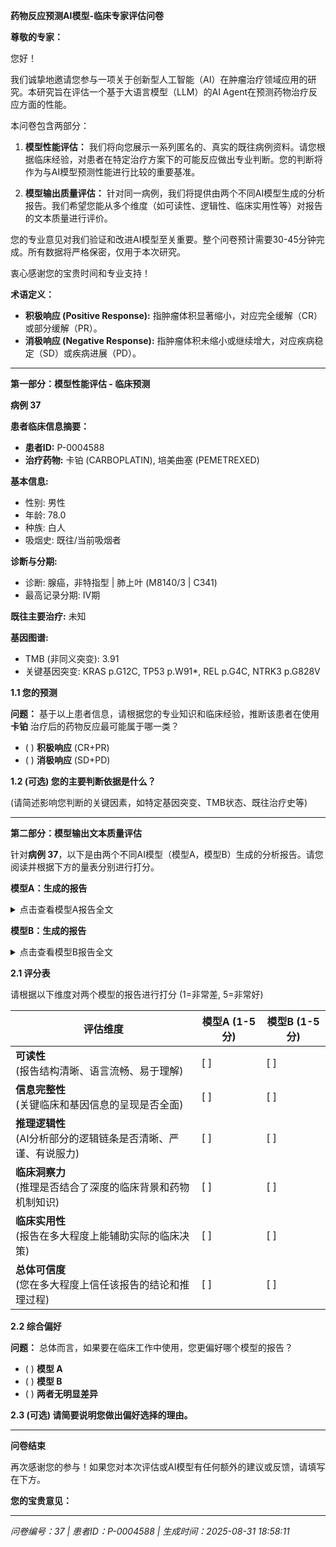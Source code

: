 **药物反应预测AI模型-临床专家评估问卷**

**尊敬的专家：**

您好！

我们诚挚地邀请您参与一项关于创新型人工智能（AI）在肿瘤治疗领域应用的研究。本研究旨在评估一个基于大语言模型（LLM）的AI Agent在预测药物治疗反应方面的性能。

本问卷包含两部分：

1. **模型性能评估：** 我们将向您展示一系列匿名的、真实的既往病例资料。请您根据临床经验，对患者在特定治疗方案下的可能反应做出专业判断。您的判断将作为与AI模型预测性能进行比较的重要基准。

2. **模型输出质量评估：** 针对同一病例，我们将提供由两个不同AI模型生成的分析报告。我们希望您能从多个维度（如可读性、逻辑性、临床实用性等）对报告的文本质量进行评价。

您的专业意见对我们验证和改进AI模型至关重要。整个问卷预计需要30-45分钟完成。所有数据将严格保密，仅用于本次研究。

衷心感谢您的宝贵时间和专业支持！

**术语定义：**

- **积极响应 (Positive Response):** 指肿瘤体积显著缩小，对应完全缓解（CR）或部分缓解（PR）。
- **消极响应 (Negative Response):** 指肿瘤体积未缩小或继续增大，对应疾病稳定（SD）或疾病进展（PD）。

---

**第一部分：模型性能评估 - 临床预测**

**病例 37**

**患者临床信息摘要：**

- **患者ID:** P-0004588
- **治疗药物:** 卡铂 (CARBOPLATIN), 培美曲塞 (PEMETREXED)

**基本信息:**
- 性别: 男性
- 年龄: 78.0
- 种族: 白人
- 吸烟史: 既往/当前吸烟者

**诊断与分期:**
- 诊断: 腺癌，非特指型 | 肺上叶 (M8140/3 | C341)
- 最高记录分期: IV期

**既往主要治疗:**
未知

**基因图谱:**
- TMB (非同义突变): 3.91
- 关键基因突变: KRAS p.G12C, TP53 p.W91*, REL p.G4C, NTRK3 p.G828V

**1.1 您的预测**

**问题：** 基于以上患者信息，请根据您的专业知识和临床经验，推断该患者在使用 **卡铂** 治疗后的药物反应最可能属于哪一类？

- ( ) **积极响应** (CR+PR)
- ( ) **消极响应** (SD+PD)

**1.2 (可选) 您的主要判断依据是什么？**

(请简述影响您判断的关键因素，如特定基因突变、TMB状态、既往治疗史等)

---

**第二部分：模型输出文本质量评估**

针对**病例 37**，以下是由两个不同AI模型（模型A，模型B）生成的分析报告。请您阅读并根据下方的量表分别进行打分。

**模型A：生成的报告**

<details>
<summary>点击查看模型A报告全文</summary>

**精准肿瘤学报告**  

**1. 患者与治疗信息**  

- **患者ID:** P-0004588  
- **治疗药物:** 卡铂 (CARBOPLATIN), 培美曲塞 (PEMETREXED)  

**2. 药物信息**  

- **卡铂 (CARBOPLATIN)**  
  - **描述:** 用于晚期卵巢癌的有机铂类抗肿瘤烷化剂。  
  - **作用机制:** 形成DNA单加合物，导致修复尝试时DNA断裂。  

- **培美曲塞 (PEMETREXED)**  
  - **描述:** 化疗药物（商品名：力比泰）。  
  - **作用机制:** 干扰细胞复制必需的叶酸依赖性代谢过程。  

**3. 临床与诊断信息**  

- **性别:** 男性  
- **年龄:** 78.0岁  
- **种族:** 白种人  
- **族裔:** 非西班牙裔；非拉丁裔  
- **吸烟史:** 既往/当前吸烟者  
- **分期（最高记录）:** IV期  
- **既往用药状态:** 无  
- **诊断:** 非特指型腺癌 | 肺上叶 (M8140/3 | C341)  
- **AJCC分期:** IV期  
- **临床分组:** 4组  
- **病理分组:** 4组  
- **衍生分期:** IV期  
- **总结:** 远处转移  

**4. 样本与基因图谱**  

- **样本ID:** P-0004588-T01-IM5（治疗前31天）  
- **癌症类型:** 非小细胞肺癌  
- **详细癌症类型:** 肺腺癌  
- **原发部位:** 肺  
- **样本类型:** 原发灶  
- **微卫星不稳定性状态:** 微卫星稳定 (MSS)  
- **微卫星不稳定性评分:** 0.0  
- **肿瘤突变负荷（非同义突变）:** 3.91  
- **突变:**  
  - KRAS p.G12C  
  - TP53 p.W91*  
  - REL p.G4C  
  - NTRK3 p.G828V  
- **结构变异:** 未检出  

**5. AI生成分析**  

**预测治疗反应评分:** 0.560 / 1.0  
*(分数越接近1，表示积极响应的可能性越高。)*  

**推理依据**  

1. **KRAS p.G12C:** 可能通过RAS通路激活影响卡铂疗效，但尚无直接证据表明该特定突变导致耐药。  
2. **TP53 p.W91*:** 功能缺失降低细胞凋亡敏感性，削弱卡铂诱导的DNA损伤性细胞死亡。  
3. **低TMB (3.91) 和MSS状态:** 对这些药物疗效影响有限，但TMB变异可能影响更广泛的治疗反应。  
4. **临床因素:**  
   - 年龄（>65岁）和吸烟史与较差的全身治疗结局相关。  
   - IV期疾病通常反应率较低。  

**注:** 该分数反映了AI模型基于现有遗传和临床数据的评估。建议进行临床验证。

</details>

**模型B：生成的报告**

<details>
<summary>点击查看模型B报告全文</summary>

**精准肿瘤学报告**  

**1. 患者与治疗信息**  

- **患者ID:** P-0004588  
- **治疗药物:** 卡铂 (CARBOPLATIN), 培美曲塞 (PEMETREXED)  

**2. 药物信息**  

**卡铂 (CARBOPLATIN)**  

- **描述:** 卡铂是一种有机铂类抗肿瘤烷化剂，用于治疗晚期卵巢癌。  
- **作用机制:** 卡铂主要通过将烷基连接到核苷酸上，形成单加合物，并在修复酶尝试纠正错误时导致DNA断裂。  

**培美曲塞 (PEMETREXED)**  

- **描述:** 培美曲塞是一种化疗药物，由礼来公司以商品名力比泰 (Alimta) 生产和销售。  
- **作用机制:** 培美曲塞是一种含有吡咯并嘧啶核心结构的抗叶酸剂，通过干扰细胞复制所必需的叶酸依赖性代谢过程发挥抗肿瘤活性。  

**3. 临床与诊断信息**  

- **性别:** 男性  
- **年龄:** 78.0  
- **种族:** 白人  
- **族裔:** 非西班牙裔；非拉丁裔  
- **吸烟史:** 既往/当前吸烟者  
- **分期（最高记录）:** IV期  
- **既往用药状态:** 无  
- **诊断:** 腺癌，非特指型 | 肺上叶 (M8140/3 | C341)  
- **AJCC分期:** IV  
- **临床组别:** 4  
- **病理组别:** 4  
- **衍生分期:** IV期  
- **摘要:** 远处转移  

**4. 样本与基因图谱**  

- **样本ID:** P-0004588-T01-IM5（治疗前31天）  
- **癌症类型:** 非小细胞肺癌  
- **癌症详细类型:** 肺腺癌  
- **原发部位:** 肺  
- **样本类型:** 原发灶  
- **MSI状态:** 微卫星稳定 (MSS)  
- **MSI评分:** 0.0  
- **TMB (非同义突变):** 3.91  
- **基因突变:** KRAS p.G12C, TP53 p.W91*, REL p.G4C, NTRK3 p.G828V  
- **结构变异:** 未检测到结构变异  

**5. AI生成分析**  

**预测治疗反应评分:** 0.340 / 1.0  
*(分数越接近1，表示积极响应的可能性越高。)*  

**推理依据**  

- **基因突变与药物机制:**  
  - *KRAS p.G12C* 突变导致对卡铂等铂类药物的耐药性。  
  - *TP53 p.W91* 截短突变可能通过损害DNA修复通路增强肿瘤对卡铂的敏感性。  
  - 培美曲塞（抗叶酸剂）受 *KRAS* 突变影响较小，但靶向叶酸代谢。  
  - *REL p.G4C* 和 *NTRK3 p.G828V* 的临床意义尚不明确，但可能部分导致耐药性。  

- **肿瘤生物学与分期:**  
  - IV期肺腺癌伴远处转移（M1）通常预后较差。  
  - 微卫星稳定（MSS）和低TMB（3.91）提示免疫原性有限。  
  - 卡铂-培美曲塞组合是转移性非小细胞肺癌的标准方案，但 *KRAS* 突变降低了预期疗效。  

- **患者特异性因素:**  
  - 年龄（78岁）和吸烟史可能降低耐受性，但不直接影响药物机制。  
  - 无既往化疗（初治状态）理论上可能提高反应率，但高肿瘤负荷和 *KRAS* 突变抵消了这一优势。  

- **临床背景:**  
  - *KRAS p.G12C* 导致铂类耐药，但 *TP53* 突变可能通过损害DNA修复部分抵消这一效应。  
  - 评分（0.340）平衡了培美曲塞的中等敏感性（叶酸通路依赖性）与卡铂疗效降低（*KRAS* 驱动耐药）。  

**注:** 该分数反映了AI模型基于现有遗传和临床数据的评估。建议进行临床验证。进一步的分子检测（如 *STK11* 或 *KEAP1* 突变）可优化预测结果。

</details>

**2.1 评分表**

请根据以下维度对两个模型的报告进行打分 (1=非常差, 5=非常好)

| **评估维度** | **模型A (1-5分)** | **模型B (1-5分)** |
|-------------|------------------|------------------|
| **可读性**<br>(报告结构清晰、语言流畅、易于理解) | [ ] | [ ] |
| **信息完整性**<br>(关键临床和基因信息的呈现是否全面) | [ ] | [ ] |
| **推理逻辑性**<br>(AI分析部分的逻辑链条是否清晰、严谨、有说服力) | [ ] | [ ] |
| **临床洞察力**<br>(推理是否结合了深度的临床背景和药物机制知识) | [ ] | [ ] |
| **临床实用性**<br>(报告在多大程度上能辅助实际的临床决策) | [ ] | [ ] |
| **总体可信度**<br>(您在多大程度上信任该报告的结论和推理过程) | [ ] | [ ] |

**2.2 综合偏好**

**问题：** 总体而言，如果要在临床工作中使用，您更偏好哪个模型的报告？

- ( ) **模型 A**
- ( ) **模型 B**
- ( ) **两者无明显差异**

**2.3 (可选) 请简要说明您做出偏好选择的理由。**

---

**问卷结束**

再次感谢您的参与！如果您对本次评估或AI模型有任何额外的建议或反馈，请填写在下方。

**您的宝贵意见：**

---

*问卷编号：37 | 患者ID：P-0004588 | 生成时间：2025-08-31 18:58:11*
